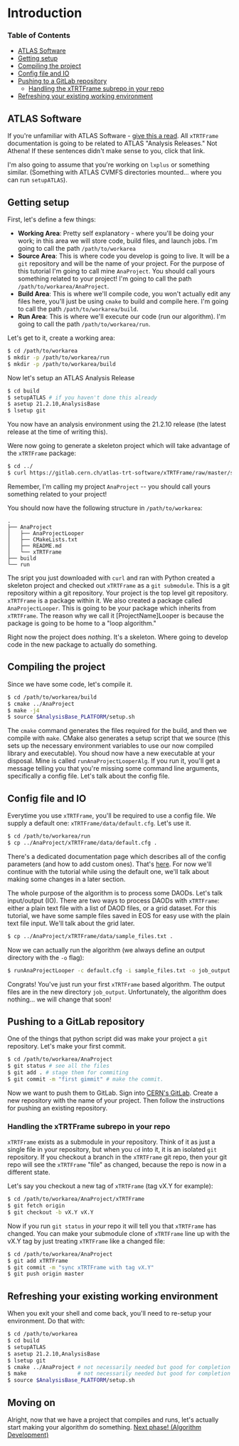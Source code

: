 # Introduction

### Table of Contents
* [ATLAS Software](#atlas-software)
* [Getting setup](#getting-setup)
* [Compiling the project](#compiling-the-project)
* [Config file and IO](#config-file-and-io)
* [Pushing to a GitLab repository](#pushing-to-a-gitlab-repository)
  + [Handling the xTRTFrame subrepo in your repo](#handling-the-xtrtframe-subrepo-in-your-repo)
* [Refreshing your existing working environment](#refreshing-your-existing-working-environment)

## ATLAS Software

If you're unfamiliar with ATLAS Software - [give this a
read](ATLASSW.md). All `xTRTFrame` documentation is going to be related
to ATLAS "Analysis Releases." Not Athena! If these sentences didn't
make sense to you, click that link.

I'm also going to assume that you're working on `lxplus` or something
similar. (Something with ATLAS CVMFS directories mounted... where you
can run `setupATLAS`).

## Getting setup

First, let's define a few things:

* **Working Area**: Pretty self explanatory - where you'll be doing
  your work; in this area we will store code, build files, and launch
  jobs. I'm going to call the path `/path/to/workarea`
* **Source Area**: This is where code you develop is going to live. It
  will be a `git` repository and will be the name of your project. For
  the purpose of this tutorial I'm going to call mine
  `AnaProject`. You should call yours something related to your
  project! I'm going to call the path `/path/to/workarea/AnaProject`.
* **Build Area**: This is where we'll compile code, you won't actually
  edit any files here, you'll just be using `cmake` to build and compile
  here. I'm going to call the path `/path/to/workarea/build`.
* **Run Area**: This is where we'll execute our code (run our
  algorithm). I'm going to call the path `/path/to/workarea/run`.

Let's get to it, create a working area:

```sh
$ cd /path/to/workarea
$ mkdir -p /path/to/workarea/run
$ mkdir -p /path/to/workarea/build
```

Now let's setup an ATLAS Analysis Release

```sh
$ cd build
$ setupATLAS # if you haven't done this already
$ asetup 21.2.10,AnalysisBase
$ lsetup git
```

You now have an analysis environment using the 21.2.10 release (the
latest release at the time of writing this).

Were now going to generate a skeleton project which will take
advantage of the `xTRTFrame` package:

```sh
$ cd ../
$ curl https://gitlab.cern.ch/atlas-trt-software/xTRTFrame/raw/master/scripts/xTRTGenerateProject.py | python - AnaProject
```

Remember, I'm calling my project `AnaProject` -- you should call yours
something related to your project!

You should now have the following structure in `/path/to/workarea`:
```
.
├── AnaProject
│   ├── AnaProjectLooper
│   ├── CMakeLists.txt
│   ├── README.md
│   └── xTRTFrame
├── build
└── run
```

The sript you just downloaded with `curl` and ran with Python created
a skeleton project and checked out `xTRTFrame` as a `git
submodule`. This is a git repository within a git repository.  Your
project is the top level git repository. `xTRTFrame` is a package
within it. We also created a package called `AnaProjectLooper`. This
is going to be your package which inherits from `xTRTFrame`. The
reason why we call it [ProjectName]Looper is because the package is
going to be home to a "loop algorithm."

Right now the project does _nothing_. It's a skeleton. Where going to
develop code in the new package to actually do something.


## Compiling the project

Since we have some code, let's compile it.

```sh
$ cd /path/to/workarea/build
$ cmake ../AnaProject
$ make -j4
$ source $AnalysisBase_PLATFORM/setup.sh
```

The `cmake` command generates the files required for the build, and
then we compile with `make`. CMake also generates a setup script that
we source (this sets up the necessary environment variables to use our
now compiled library and executable). You shoud now have a new
executable at your disposal. Mine is called
`runAnaProjectLooperAlg`. If you run it, you'll get a message telling
you that you're missing some command line arguments, specifically a
config file. Let's talk about the config file.

## Config file and IO

Everytime you use `xTRTFrame`, you'll be required to use a config
file. We supply a default one: `xTRTFrame/data/default.cfg`. Let's use
it.

```sh
$ cd /path/to/workarea/run
$ cp ../AnaProject/xTRTFrame/data/default.cfg .
```

There's a dedicated documentation page which describes all of the
config parameters (and how to add custom ones). That's
[here](Config.md). For now we'll continue with the tutorial while
using the default one, we'll talk about making some changes in a later
section.

The whole purpose of the algorithm is to process some DAODs. Let's
talk input/output (IO). There are two ways to process DAODs with
`xTRTFrame`: either a plain text file with a list of DAOD files, or a
grid dataset. For this tutorial, we have some sample files saved in
EOS for easy use with the plain text file input. We'll talk about the
grid later.

```sh
$ cp ../AnaProject/xTRTFrame/data/sample_files.txt .
```

Now we can actually run the algorithm (we always define an output
directory with the `-o` flag):

```sh
$ runAnaProjectLooper -c default.cfg -i sample_files.txt -o job_output
```

Congrats! You've just run your first `xTRTFrame` based algorithm. The
output files are in the new directory `job_output`. Unfortunately, the
algorithm does nothing... we will change that soon!

## Pushing to a GitLab repository

One of the things that python script did was make your project a `git`
repository. Let's make your first commit.

```sh
$ cd /path/to/workarea/AnaProject
$ git status # see all the files
$ git add . # stage them for commiting
$ git commit -m "first gimmit" # make the commit.
```

Now we want to push them to GitLab. Sign into [CERN's
GitLab](https://gitlab.cern.ch/). Create a new repository with the
name of your project. Then follow the instructions for pushing an
existing repository.

### Handling the xTRTFrame subrepo in your repo

`xTRTFrame` exists as a submodule in _your_ repository. Think of it as
just a single file in your repository, but when you `cd` into it, it
is an isolated `git` repository. If you checkout a branch in the
`xTRTFrame` git repo, then your git repo will see the `xTRTFrame`
"file" as changed, because the repo is now in a different state.

Let's say you checkout a new tag of `xTRTFrame` (tag vX.Y for example):
```sh
$ cd /path/to/workarea/AnaProject/xTRTFrame
$ git fetch origin
$ git checkout -b vX.Y vX.Y
```

Now if you run `git status` in _your_ repo it will tell you that
`xTRTFrame` has changed. You can make your submodule clone of
`xTRTFrame` line up with the vX.Y tag by just treating `xTRTFrame`
like a changed file:

```sh
$ cd /path/to/workarea/AnaProject
$ git add xTRTFrame
$ git commit -m "sync xTRTFrame with tag vX.Y"
$ git push origin master
```

## Refreshing your existing working environment

When you exit your shell and come back, you'll need to re-setup your
environment. Do that with:

```sh
$ cd /path/to/workarea
$ cd build
$ setupATLAS
$ asetup 21.2.10,AnalysisBase
$ lsetup git
$ cmake ../AnaProject # not necessarily needed but good for completion
$ make                # not necessarily needed but good for completion
$ source $AnalysisBase_PLATFORM/setup.sh
```

## Moving on

Alright, now that we have a project that compiles and runs, let's
actually start making your algorithm do something. [Next
phase! (Algorithm Development)](AlgDevelopment1.md)
